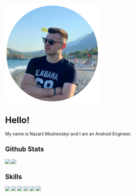 <a href="https://github.com/moshenskyi/moshenskyi">
  <img align="center" src="https://raw.githubusercontent.com/moshenskyi/moshenskyi/main/img/profile_pic.png"/>
</a>

# Hello!
My name is Nazarii Moshenskyi and I am an Android Engineer.

## Github Stats
<a href="https://github.com/moshenskyi/moshenskyi">
  <img align="center" src="https://github-readme-stats.vercel.app/api?username=moshenskyi&hide=contribs&show_icons=true"/>
</a>
<a href="https://github.com/moshenskyi/moshenskyi">
  <img align="center" src="https://github-readme-stats.vercel.app/api/top-langs?username=moshenskyi&layout=compact"/>
</a>


## Skills

![](https://img.shields.io/badge/OS-Linux-informational?style=flat&logo=linux&logoColor=white&color=2bbc8a)
![](https://img.shields.io/badge/Code-Java-informational?style=flat&logo=java&logoColor=white&color=2bbc8a)
![](https://img.shields.io/badge/Code-Kotlin-informational?style=flat&logo=kotlin&logoColor=white&color=2bbc8a)
![](https://img.shields.io/badge/Tools-RxJava-informational?style=flat)
![](https://img.shields.io/badge/Tools-Coroutines-informational?style=flat)
![](https://img.shields.io/badge/Tools-GitHubActions-informational?style=flat)
